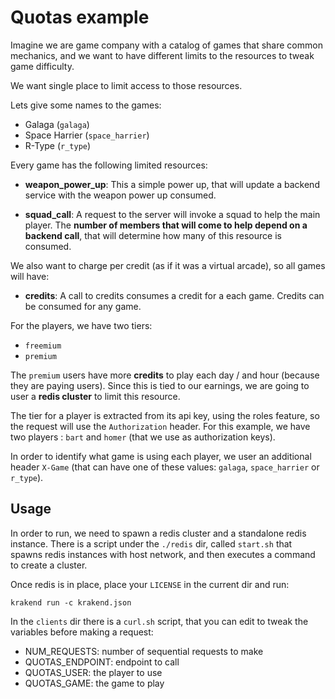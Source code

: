 # Quotas example

Imagine we are game company with a catalog of games that share common mechanics,
and we want to have different limits to the resources to tweak game difficulty. 

We want single place to limit access to those resources.

Lets give some names to the games: 

- Galaga (`galaga`)
- Space Harrier (`space_harrier`)
- R-Type (`r_type`)

Every game has the following limited resources:

- **weapon_power_up**: This a simple power up, that will update a 
    backend service with the weapon power up consumed.

- **squad_call**: A request to the server will invoke a squad to help the
    main player. The **number of members that will come to help 
    depend on a backend call**, that will determine how many of this
    resource is consumed.

We also want to charge per credit (as if it was a virtual arcade), so
all games will have:

- **credits**: A call to credits consumes a credit for a each game. Credits
    can be consumed for any game.


For the players, we have two tiers:

- `freemium`
- `premium` 
  
The `premium` users have more **credits** to play each day / and hour (because
they are paying users). Since this is tied to our earnings, we are going to
user a **redis cluster** to limit this resource.

The tier for a player is extracted from its api key, using the roles feature,
so the request will use the `Authorization` header. For this example, we 
have two players : `bart` and `homer` (that we use as authorization keys).

In order to identify what game is using each player, we user an additional
header `X-Game` (that can have one of these values: `galaga`, `space_harrier`
or `r_type`).

## Usage

In order to run, we need to spawn a redis cluster and a standalone redis instance.
There is a script under the `./redis` dir, called `start.sh` that spawns 
redis instances with host network, and then executes a command to create a cluster.

Once redis is in place, place your `LICENSE` in the current dir and run:

```
krakend run -c krakend.json
```

In the `clients` dir there is a `curl.sh` script, that you can edit to
tweak the variables before making a request:

- NUM_REQUESTS: number of sequential requests to make
- QUOTAS_ENDPOINT: endpoint to call
- QUOTAS_USER: the player to use
- QUOTAS_GAME: the game to play
